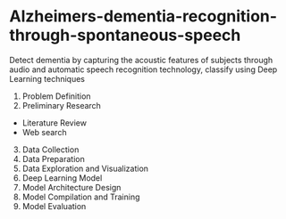 # Alzheimers-dementia-recognition-through-spontaneous-speech
Detect dementia by capturing the acoustic features of subjects through audio and automatic speech recognition technology, classify using Deep Learning techniques

1. Problem Definition
2. Preliminary Research 
  * Literature Review
  * Web search
3. Data Collection
4. Data Preparation
5. Data Exploration and Visualization
6. Deep Learning Model
7. Model Architecture Design
8. Model Compilation and Training
9. Model Evaluation
